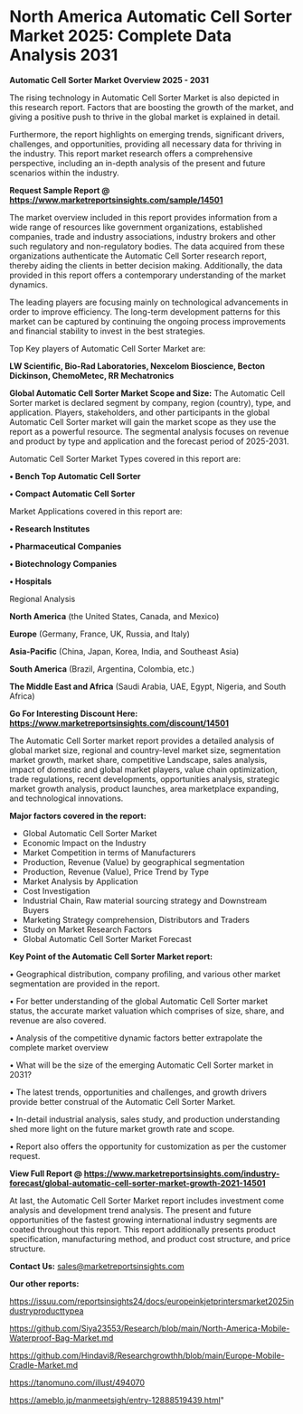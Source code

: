 # North America Automatic Cell Sorter Market 2025: Complete Data Analysis 2031

<Strong> Automatic Cell Sorter Market Overview 2025 - 2031</strong>

The rising technology in Automatic Cell Sorter Market is also depicted in this research report. Factors that are boosting the growth of the market, and giving a positive push to thrive in the global market is explained in detail.

Furthermore, the report highlights on emerging trends, significant drivers, challenges, and opportunities, providing all necessary data for thriving in the industry. This report market research offers a comprehensive perspective, including an in-depth analysis of the present and future scenarios within the industry.

<strong>Request Sample Report @ <a href=https://www.marketreportsinsights.com/sample/14501>https://www.marketreportsinsights.com/sample/14501</a></strong>

The market overview included in this report provides information from a wide range of resources like government organizations, established companies, trade and industry associations, industry brokers and other such regulatory and non-regulatory bodies. The data acquired from these organizations authenticate the Automatic Cell Sorter research report, thereby aiding the clients in better decision making. Additionally, the data provided in this report offers a contemporary understanding of the market dynamics.

The leading players are focusing mainly on technological advancements in order to improve efficiency. The long-term development patterns for this market can be captured by continuing the ongoing process improvements and financial stability to invest in the best strategies.

Top Key players of Automatic Cell Sorter Market are:

<strong>LW Scientific, Bio-Rad Laboratories, Nexcelom Bioscience, Becton Dickinson, ChemoMetec, RR Mechatronics</strong>

<strong><b>Global Automatic Cell Sorter Market Scope and Size:</b></strong>
The Automatic Cell Sorter market is declared segment by company, region (country), type, and application. Players, stakeholders, and other participants in the global Automatic Cell Sorter market will gain the market scope as they use the report as a powerful resource. The segmental analysis focuses on revenue and product by type and application and the forecast period of 2025-2031.

Automatic Cell Sorter Market Types covered in this report are:

<strong>• Bench Top Automatic Cell Sorter

• Compact Automatic Cell Sorter</strong>

Market Applications covered in this report are:

<strong>• Research Institutes

• Pharmaceutical Companies

• Biotechnology Companies

• Hospitals</strong> 

Regional Analysis

<strong>North America</strong> (the United States, Canada, and Mexico)

<strong>Europe</strong> (Germany, France, UK, Russia, and Italy)

<strong>Asia-Pacific</strong> (China, Japan, Korea, India, and Southeast Asia)

<strong>South America</strong> (Brazil, Argentina, Colombia, etc.)

<strong>The Middle East and Africa</strong> (Saudi Arabia, UAE, Egypt, Nigeria, and South Africa)

<strong>Go For Interesting Discount Here: <a href=https://www.marketreportsinsights.com/discount/14501>https://www.marketreportsinsights.com/discount/14501</a></strong>

The Automatic Cell Sorter market report provides a detailed analysis of global market size, regional and country-level market size, segmentation market growth, market share, competitive Landscape, sales analysis, impact of domestic and global market players, value chain optimization, trade regulations, recent developments, opportunities analysis, strategic market growth analysis, product launches, area marketplace expanding, and technological innovations.

<strong><b>Major factors covered in the report:</b></strong>
<ul>
  <li>Global Automatic Cell Sorter Market </li>
  <li>Economic Impact on the Industry</li>
  <li>Market Competition in terms of Manufacturers</li>
  <li>Production, Revenue (Value) by geographical segmentation</li>
  <li>Production, Revenue (Value), Price Trend by Type</li>
  <li>Market Analysis by Application</li>
  <li>Cost Investigation</li>
  <li>Industrial Chain, Raw material sourcing strategy and Downstream Buyers</li>
  <li>Marketing Strategy comprehension, Distributors and Traders</li>
  <li>Study on Market Research Factors</li>
  <li>Global Automatic Cell Sorter Market Forecast</li>
</ul>

<strong><b>Key Point of the Automatic Cell Sorter Market report:</b></strong>

• Geographical distribution, company profiling, and various other market segmentation are provided in the report.

• For better understanding of the global Automatic Cell Sorter market status, the accurate market valuation which comprises of size, share, and revenue are also covered.

• Analysis of the competitive dynamic factors better extrapolate the complete market overview

• What will be the size of the emerging Automatic Cell Sorter market in 2031?

• The latest trends, opportunities and challenges, and growth drivers provide better construal of the Automatic Cell Sorter Market.

• In-detail industrial analysis, sales study, and production understanding shed more light on the future market growth rate and scope.

• Report also offers the opportunity for customization as per the customer request.

<strong><b>View Full Report @ <a href=https://www.marketreportsinsights.com/industry-forecast/global-automatic-cell-sorter-market-growth-2021-14501>https://www.marketreportsinsights.com/industry-forecast/global-automatic-cell-sorter-market-growth-2021-14501</a></b></strong>


At last, the Automatic Cell Sorter Market report includes investment come analysis and development trend analysis. The present and future opportunities of the fastest growing international industry segments are coated throughout this report. This report additionally presents product specification, manufacturing method, and product cost structure, and price structure.

<strong>Contact Us:</strong>
sales@marketreportsinsights.com

<strong>Our other reports:</strong>

<a href=https://issuu.com/reportsinsights24/docs/europeinkjetprintersmarket2025industryproducttypea>https://issuu.com/reportsinsights24/docs/europeinkjetprintersmarket2025industryproducttypea</a>

<a href=https://github.com/Siya23553/Research/blob/main/North-America-Mobile-Waterproof-Bag-Market.md>https://github.com/Siya23553/Research/blob/main/North-America-Mobile-Waterproof-Bag-Market.md</a>

<a href=https://github.com/Hindavi8/Researchgrowthh/blob/main/Europe-Mobile-Cradle-Market.md>https://github.com/Hindavi8/Researchgrowthh/blob/main/Europe-Mobile-Cradle-Market.md</a>

<a href=https://tanomuno.com/illust/494070>https://tanomuno.com/illust/494070</a>

<a href=https://ameblo.jp/manmeetsigh/entry-12888519439.html>https://ameblo.jp/manmeetsigh/entry-12888519439.html</a>"

